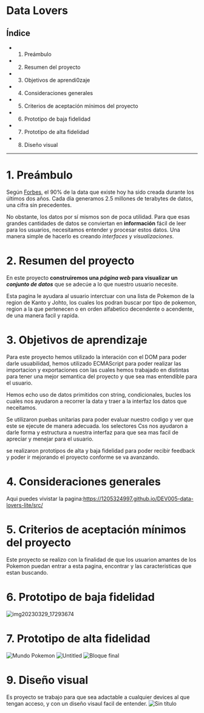 # Data Lovers

## Índice

* 1. Preámbulo
* 2. Resumen del proyecto
* 3. Objetivos de aprendi0zaje
* 4. Consideraciones generales
* 5. Criterios de aceptación mínimos del proyecto
* 6. Prototipo de baja fidelidad
* 7. Prototipo de alta fidelidad
* 8. Diseño visual
***

# 1. Preámbulo

Según [Forbes](https://www.forbes.com/sites/bernardmarr/2018/05/21/how-much-data-do-we-create-every-day-the-mind-blowing-stats-everyone-should-read),
el 90% de la data que existe hoy ha sido creada durante los últimos dos años.
Cada día generamos 2.5 millones de terabytes de datos, una cifra sin
precedentes.

No obstante, los datos por sí mismos son de poca utilidad. Para que esas
grandes cantidades de datos se conviertan en **información** fácil de leer para
los usuarios, necesitamos entender y procesar estos datos. Una manera simple de
hacerlo es creando _interfaces_ y _visualizaciones_.

# 2. Resumen del proyecto

En este proyecto **construiremos una _página web_ para visualizar un
_conjunto de datos_** que se adecúe a lo que nuestro usuario necesite.


Esta pagina le ayudara al usuario interctuar con una lista de Pokemon de la region de Kanto y Johto, los cuales los podran buscar por tipo de pokemon, region a la que pertenecen o en orden alfabetico decendente o acendente, de una manera facil y rapida. 

# 3. Objetivos de aprendizaje
Para este proyecto hemos utilizado la interación con el DOM para poder darle usuabilidad, hemos utilizado ECMAScript para poder realizar las importacion y exportaciones con las cuales hemos trabajado en distintas para tener una mejor semantica del proyecto y que sea mas entendible para el usuario.

Hemos echo uso de datos primitidos con string, condicionales, bucles los cuales nos ayudaron a recorrer la data y traer a la interfaz los datos que neceitamos.

Se utilizaron puebas unitarias para poder evaluar nuestro codigo y ver que este se ejecute de manera adecuada.
los selectores Css nos ayudaron a darle forma y estructura a nuestra interfaz para que sea mas facil de apreciar y menejar para el usuario.

se realizaron prototipos de alta y baja fidelidad para poder recibir feedback y poder ir mejorando el proyecto conforme se va avanzando.

# 4. Consideraciones generales

 Aqui puedes vivistar la pagina:https://1205324997.github.io/DEV005-data-lovers-lite/src/

# 5. Criterios de aceptación mínimos del proyecto

Este proyecto se realizo con la finalidad de que los usuarion amantes de los Pokemon puedan entrar a esta pagina, encontrar y las caracteristicas que estan buscando.

# 6. Prototipo de baja fidelidad
![img20230329_17293674](https://user-images.githubusercontent.com/122817494/228698111-2342e254-e054-4e5f-a708-06442a3a8f53.jpg)

# 7. Prototipo de alta fidelidad
![Mundo Pokemon](https://user-images.githubusercontent.com/122817494/228698222-d78c326f-db37-40f9-afd7-14b5d46f93b5.png)
![Untitled](https://user-images.githubusercontent.com/122817494/228698229-0ca859e5-cebd-422b-995d-a70613aaed64.png)
![Bloque final](https://user-images.githubusercontent.com/122817494/228698239-7ae34396-9560-460d-a1e8-d55b70a5f8fa.png)


# 9. Diseño visual
Es proyecto se trabajo para que sea adactable a cualquier devices al que tengan acceso, y con un diseño visaul facil de entender.
![Sin título](https://user-images.githubusercontent.com/122817494/229387692-9f325434-9eb4-4122-bc03-13c5785e9997.png)

